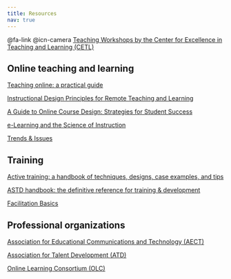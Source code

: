 ```yaml
---
title: Resources
nav: true
---
```


<i class="fa fa-link"></i>
@fa-link 
@icn-camera
<a href="https://www.webpages.uidaho.edu/cetl/workshops/" target="_blank">Teaching Workshops by the Center for Excellence in Teaching and Learning (CETL)</a>

## Online teaching and learning 
<a href="https://alliance-primo.hosted.exlibrisgroup.com/permalink/f/m1uotc/CP51292762730001451" target="_blank">Teaching online: a practical guide</a>

<a href="https://www.fi.ncsu.edu/resources/instructional-design-principles-for-remote-teaching-and-learning/" target="_blank">Instructional Design Principles for Remote Teaching and Learning</a>

<a href="https://alliance-primo.hosted.exlibrisgroup.com/permalink/f/m1uotc/CP51248643820001451" target="_blank">A Guide to Online Course Design: Strategies for Student Success</a>

<a href="https://alliance-primo.hosted.exlibrisgroup.com/permalink/f/m1uotc/CP71248634710001451" target="_blank">e-Learning and the Science of Instruction</a>

<a href="https://trendsandissues.com/" target="_blank">Trends & Issues</a>

## Training
<a href="https://alliance-primo.hosted.exlibrisgroup.com/permalink/f/m1uotc/CP51248529910001451" target="_blank">Active training: a handbook of techniques, designs, case examples, and tips</a>

<a href="https://alliance-primo.hosted.exlibrisgroup.com/permalink/f/1bsq4kj/TN_cdi_safari_books_9781607285618" target="_blank">ASTD handbook: the definitive reference for training & development</a>

<a href="https://alliance-primo.hosted.exlibrisgroup.com/permalink/f/m1uotc/CP71317290090001451" target="_blank">Facilitation Basics</a>

## Professional organizations 
<a href="http://www.aect.org/" target="_blank">Association for Educational Communications and Technology (AECT)</a>

<a href="https://www.td.org/" target="_blank">Association for Talent Development (ATD)</a>

<a href="http://onlinelearningconsortium.org/" target="_blank">Online Learning Consortium (OLC)</a>

